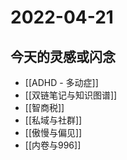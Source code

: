 # 2022-04-21

## 今天的灵感或闪念

- [[ADHD - 多动症]]
- [[双链笔记与知识图谱]]
- [[智商税]]
- [[私域与社群]]
- [[傲慢与偏见]]
- [[内卷与996]]